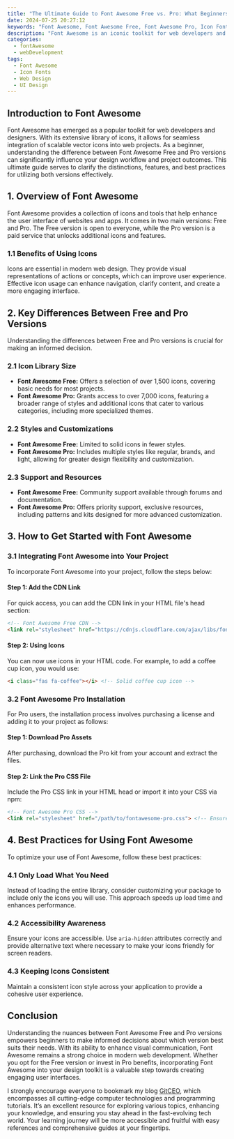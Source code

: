 ```yaml
---
title: "The Ultimate Guide to Font Awesome Free vs. Pro: What Beginners Should Know"
date: 2024-07-25 20:27:12
keywords: "Font Awesome, Font Awesome Free, Font Awesome Pro, Icon Fonts, Web Development, UI Design"
description: "Font Awesome is an iconic toolkit for web developers and UI designers, offering a vast library of scalable vector icons. This guide discusses the differences between Font Awesome Free and Pro versions, how to get started with both, and detailed insights for beginners. Learn about features, pricing, and the best practices for integrating Font Awesome into your projects. Whether you're a novice designer or an experienced developer, understanding these versions will enhance your web design and development experience."
categories:
  - fontAwesome
  - webDevelopment
tags:
  - Font Awesome
  - Icon Fonts
  - Web Design
  - UI Design
---
```


## Introduction to Font Awesome

Font Awesome has emerged as a popular toolkit for web developers and designers. With its extensive library of icons, it allows for seamless integration of scalable vector icons into web projects. As a beginner, understanding the difference between Font Awesome Free and Pro versions can significantly influence your design workflow and project outcomes. This ultimate guide serves to clarify the distinctions, features, and best practices for utilizing both versions effectively.

<!-- more -->

## 1. Overview of Font Awesome

Font Awesome provides a collection of icons and tools that help enhance the user interface of websites and apps. It comes in two main versions: Free and Pro. The Free version is open to everyone, while the Pro version is a paid service that unlocks additional icons and features. 

### 1.1 Benefits of Using Icons

Icons are essential in modern web design. They provide visual representations of actions or concepts, which can improve user experience. Effective icon usage can enhance navigation, clarify content, and create a more engaging interface.

## 2. Key Differences Between Free and Pro Versions

Understanding the differences between Free and Pro versions is crucial for making an informed decision.

### 2.1 Icon Library Size

- **Font Awesome Free:** Offers a selection of over 1,500 icons, covering basic needs for most projects.
- **Font Awesome Pro:** Grants access to over 7,000 icons, featuring a broader range of styles and additional icons that cater to various categories, including more specialized themes.

### 2.2 Styles and Customizations

- **Font Awesome Free:** Limited to solid icons in fewer styles.
- **Font Awesome Pro:** Includes multiple styles like regular, brands, and light, allowing for greater design flexibility and customization.

### 2.3 Support and Resources

- **Font Awesome Free:** Community support available through forums and documentation.
- **Font Awesome Pro:** Offers priority support, exclusive resources, including patterns and kits designed for more advanced customization.

## 3. How to Get Started with Font Awesome

### 3.1 Integrating Font Awesome into Your Project

To incorporate Font Awesome into your project, follow the steps below:

#### Step 1: Add the CDN Link

For quick access, you can add the CDN link in your HTML file's head section:

```html
<!-- Font Awesome Free CDN -->
<link rel="stylesheet" href="https://cdnjs.cloudflare.com/ajax/libs/font-awesome/6.0.0-beta3/css/all.min.css"> <!-- Importing all Font Awesome icons -->
```

#### Step 2: Using Icons

You can now use icons in your HTML code. For example, to add a coffee cup icon, you would use:

```html
<i class="fas fa-coffee"></i> <!-- Solid coffee cup icon -->
```

### 3.2 Font Awesome Pro Installation

For Pro users, the installation process involves purchasing a license and adding it to your project as follows:

#### Step 1: Download Pro Assets

After purchasing, download the Pro kit from your account and extract the files.

#### Step 2: Link the Pro CSS File

Include the Pro CSS link in your HTML head or import it into your CSS via npm:

```html
<!-- Font Awesome Pro CSS -->
<link rel="stylesheet" href="/path/to/fontawesome-pro.css"> <!-- Ensure the path is correct -->
```

## 4. Best Practices for Using Font Awesome

To optimize your use of Font Awesome, follow these best practices:

### 4.1 Only Load What You Need

Instead of loading the entire library, consider customizing your package to include only the icons you will use. This approach speeds up load time and enhances performance.

### 4.2 Accessibility Awareness

Ensure your icons are accessible. Use `aria-hidden` attributes correctly and provide alternative text where necessary to make your icons friendly for screen readers.

### 4.3 Keeping Icons Consistent

Maintain a consistent icon style across your application to provide a cohesive user experience.

## Conclusion

Understanding the nuances between Font Awesome Free and Pro versions empowers beginners to make informed decisions about which version best suits their needs. With its ability to enhance visual communication, Font Awesome remains a strong choice in modern web development. Whether you opt for the Free version or invest in Pro benefits, incorporating Font Awesome into your design toolkit is a valuable step towards creating engaging user interfaces.

I strongly encourage everyone to bookmark my blog [GitCEO](https://gitceo.com), which encompasses all cutting-edge computer technologies and programming tutorials. It’s an excellent resource for exploring various topics, enhancing your knowledge, and ensuring you stay ahead in the fast-evolving tech world. Your learning journey will be more accessible and fruitful with easy references and comprehensive guides at your fingertips.